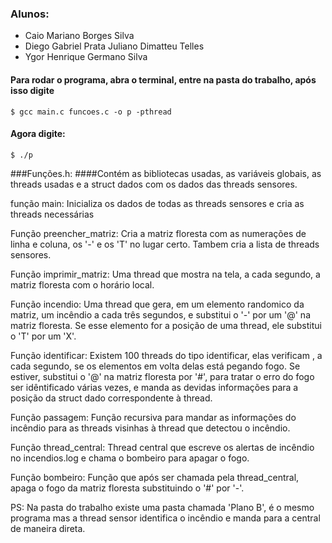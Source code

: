 ### Alunos:
  - Caio Mariano Borges Silva
  - Diego Gabriel Prata Juliano Dimatteu Telles
  - Ygor Henrique Germano Silva

#### Para rodar o programa, abra o terminal, entre na pasta do trabalho, após isso digite 
	$ gcc main.c funcoes.c -o p -pthread
#### Agora digite:
	$ ./p

###Funções.h:
####Contém as bibliotecas usadas, as variáveis globais, as threads usadas e a struct dados com os dados das threads sensores. 

função main:
	Inicializa os dados de todas as threads sensores e cria as threads necessárias

Função preencher_matriz:
	Cria a matriz floresta com as numerações de linha e coluna, os '-' e os 'T' no lugar certo. Tambem cria a lista de threads sensores.

Função imprimir_matriz:
	Uma thread que mostra na tela, a cada segundo, a matriz floresta com o horário local.

Função incendio:
	Uma thread que gera, em um elemento randomico da matriz, um incêndio a cada três segundos, e substitui o '-' por um '@' na matriz floresta. Se esse elemento for a posição de uma thread, ele substitui o 'T' por um 'X'.

Função 	identificar:
	Existem 100 threads do tipo identificar, elas verificam , a cada segundo, se os elementos em volta delas está pegando fogo. Se estiver, substitui o '@' na matriz floresta por '#', para tratar o erro do fogo ser idêntificado várias vezes, e manda as devidas informações para a posição da struct dado correspondente à thread.

Função passagem:
	Função recursiva para mandar as informações do incêndio para as threads visinhas à thread que detectou o incêndio.

Função thread_central:
	Thread central que escreve os alertas de incêndio no incendios.log e chama o bombeiro para apagar o fogo.

Função bombeiro:
	Função que após ser chamada pela thread_central, apaga o fogo da matriz floresta substituindo o '#' por '-'.


PS:
	Na pasta do trabalho existe uma pasta chamada 'Plano B', é o mesmo programa mas a thread sensor identifica o incêndio e manda para a central de maneira direta. 
